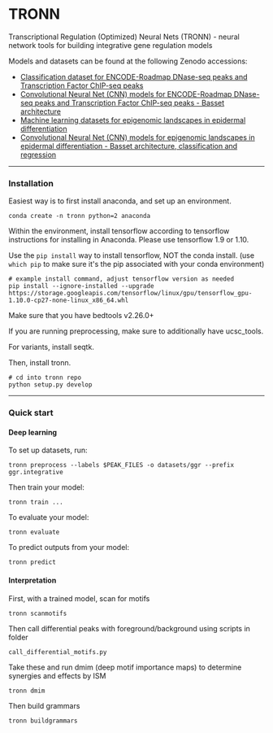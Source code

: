 # TRONN
Transcriptional Regulation (Optimized) Neural Nets (TRONN) - neural network tools for building integrative gene regulation models

Models and datasets can be found at the following Zenodo accessions:

- [Classification dataset for ENCODE-Roadmap DNase-seq peaks and Transcription Factor ChIP-seq peaks](https://doi.org/10.5281/zenodo.4059038)
- [Convolutional Neural Net (CNN) models for ENCODE-Roadmap DNase-seq peaks and Transcription Factor ChIP-seq peaks - Basset architecture](https://doi.org/10.5281/zenodo.4059060)
- [Machine learning datasets for epigenomic landscapes in epidermal differentiation](https://doi.org/10.5281/zenodo.4062509)
- [Convolutional Neural Net (CNN) models for epigenomic landscapes in epidermal differentiation - Basset architecture, classification and regression](https://doi.org/10.5281/zenodo.4062726)

---
### Installation

Easiest way is to first install anaconda, and set up an environment.

```
conda create -n tronn python=2 anaconda
```

Within the environment, install tensorflow according to tensorflow instructions for installing in Anaconda. Please use tensorflow 1.9 or 1.10.

Use the `pip install` way to install tensorflow, NOT the conda install. (use `which pip` to make sure it's the pip associated with your conda environment)

```
# example install command, adjust tensorflow version as needed
pip install --ignore-installed --upgrade https://storage.googleapis.com/tensorflow/linux/gpu/tensorflow_gpu-1.10.0-cp27-none-linux_x86_64.whl
```

Make sure that you have bedtools v2.26.0+

If you are running preprocessing, make sure to additionally have ucsc_tools.

For variants, install seqtk.

Then, install tronn.

```
# cd into tronn repo
python setup.py develop
```

---
### Quick start


#### Deep learning

To set up datasets, run:
```
tronn preprocess --labels $PEAK_FILES -o datasets/ggr --prefix ggr.integrative
```

Then train your model:
```
tronn train ...
```

To evaluate your model:
```
tronn evaluate
```

To predict outputs from your model:
```
tronn predict
```

#### Interpretation

First, with a trained model, scan for motifs
```
tronn scanmotifs
```

Then call differential peaks with foreground/background using scripts in folder
```
call_differential_motifs.py
```

Take these and run dmim (deep motif importance maps) to determine synergies and effects by ISM
```
tronn dmim
```

Then build grammars
```
tronn buildgrammars
```
